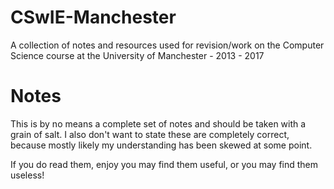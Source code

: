 # CSwIE-Manchester
A collection of notes and resources used for revision/work on the Computer Science course at the University of Manchester - 2013 - 2017

# Notes
This is by no means a complete set of notes and should be taken with a grain of salt. I also don't want to state these are completely correct, because mostly likely my understanding has been skewed at some point.

If you do read them, enjoy you may find them useful, or you may find them useless!
